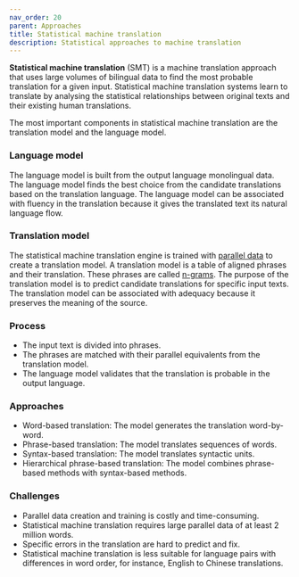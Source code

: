 ```yaml
---
nav_order: 20
parent: Approaches
title: Statistical machine translation
description: Statistical approaches to machine translation
---
```


**Statistical machine translation** (SMT) is a machine translation approach that uses large volumes of bilingual data to find the most probable translation for a given input. Statistical machine translation systems learn to translate by analysing the statistical relationships between original texts and their existing human translations.

The most important components in statistical machine translation are the translation model and the language model.

### Language model

The language model is built from the output language monolingual data. The language model finds the best choice from the candidate translations based on the translation language. The language model can be associated with fluency in the translation because it gives the translated text its natural language flow.

### Translation model

The statistical machine translation engine is trained with [parallel data](/customisation/parallel-data.md) to create a translation model. A translation model is a table of aligned phrases and their translation. These phrases are called [n-grams](/concepts/n-gram.md). The purpose of the translation model is to predict candidate translations for specific input texts. The translation model can be associated with adequacy because it preserves the meaning of the source.


### Process

- The input text is divided into phrases.
- The phrases are matched with their parallel equivalents from the translation model.
- The language model validates that the translation is probable in the output language.


### Approaches

- Word-based translation: The model generates the translation word-by-word.
- Phrase-based translation: The model translates sequences of words.
- Syntax-based translation: The model translates syntactic units.
- Hierarchical phrase-based translation: The model combines phrase-based methods with syntax-based methods.

### Challenges

- Parallel data creation and training is costly and time-consuming.
- Statistical machine translation requires large parallel data of at least 2 million words.
- Specific errors in the translation are hard to predict and fix.
- Statistical machine translation is less suitable for language pairs with differences in word order, for instance, English to Chinese translations.
